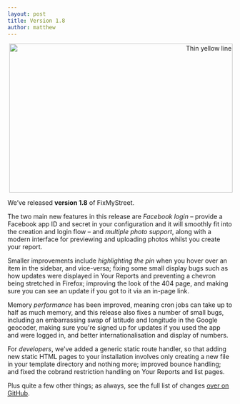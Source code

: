 ```yaml
---
layout: post
title: Version 1.8
author: matthew
---
```


<div class="r" align="right">
<a data-flickr-embed="true"  href="https://www.flickr.com/photos/danbri/2520508005/" title="Thin yellow line"><img src="https://farm4.staticflickr.com/3078/2520508005_4d388294fc.jpg" width="500" height="334" alt="Thin yellow line"></a><script async src="//embedr.flickr.com/assets/client-code.js" charset="utf-8"></script>
</div>

We’ve released **version 1.8** of FixMyStreet.

The two main new features in this release are *Facebook login* – provide a
Facebook app ID and secret in your configuration and it will smoothly fit into
the creation and login flow – and *multiple photo support*, along with a modern
interface for previewing and uploading photos whilst you create your report.

Smaller improvements include *highlighting the pin* when you hover over an item
in the sidebar, and vice-versa; fixing some small display bugs such as how
updates were displayed in Your Reports and preventing a chevron being stretched
in Firefox; improving the look of the 404 page, and making sure you can see an
update if you got to it via an in-page link.

Memory *performance* has been improved, meaning cron jobs can take up to half
as much memory, and this release also fixes a number of small bugs, including
an embarrassing swap of latitude and longitude in the Google geocoder, making
sure you're signed up for updates if you used the app and were logged in, and
better internationalisation and display of numbers.

For *developers*, we've added a generic static route handler, so that adding
new static HTML pages to your installation involves only creating a new file in
your template directory and nothing more; improved bounce handling; and fixed
the cobrand restriction handling on Your Reports and list pages.

Plus quite a few other things; as always, see the full list of changes
[over on GitHub](https://github.com/mysociety/fixmystreet/releases).

